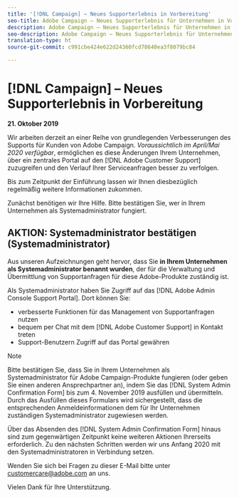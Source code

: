 ```yaml
---
title: '[!DNL Campaign] – Neues Supporterlebnis in Vorbereitung'
seo-title: Adobe Campaign – Neues Supporterlebnis für Unternehmen in Vorbereitung
description: Adobe Campaign – Neues Supporterlebnis für Unternehmen in Vorbereitung
seo-description: Adobe Campaign – Neues Supporterlebnis für Unternehmen in Vorbereitung
translation-type: ht
source-git-commit: c991cbe424e622d24360fcd78640ea3f8079bc84

---
```



# [!DNL Campaign] – Neues Supporterlebnis in Vorbereitung

**21. Oktober 2019**

Wir arbeiten derzeit an einer Reihe von grundlegenden Verbesserungen des Supports für Kunden von Adobe Campaign. *Voraussichtlich im April/Mai 2020 verfügbar*, ermöglichen es diese Änderungen Ihrem Unternehmen, über ein zentrales Portal auf den [!DNL Adobe Customer Support] zuzugreifen und den Verlauf Ihrer Serviceanfragen besser zu verfolgen.

Bis zum Zeitpunkt der Einführung lassen wir Ihnen diesbezüglich regelmäßig weitere Informationen zukommen.

Zunächst benötigen wir Ihre Hilfe. Bitte bestätigen Sie, wer in Ihrem Unternehmen als Systemadministrator fungiert.

## AKTION: Systemadministrator bestätigen (Systemadministrator)

Aus unseren Aufzeichnungen geht hervor, dass Sie **in Ihrem Unternehmen als Systemadministrator benannt wurden**, der für die Verwaltung und Übermittlung von Supportanfragen für diese Adobe-Produkte zuständig ist.

Als Systemadministrator haben Sie Zugriff auf das [!DNL Adobe Admin Console Support Portal]. Dort können Sie:

* verbesserte Funktionen für das Management von Supportanfragen nutzen
* bequem per Chat mit dem [!DNL Adobe Customer Support] in Kontakt treten
* Support-Benutzern Zugriff auf das Portal gewähren

>[!NOTE]
>Bitte bestätigen Sie, dass Sie in Ihrem Unternehmen als Systemadministrator für Adobe Campaign-Produkte fungieren (oder geben Sie einen anderen Ansprechpartner an), indem Sie das [!DNL System Admin Confirmation Form] bis zum 4. November 2019 ausfüllen und übermitteln.\
>Durch das Ausfüllen dieses Formulars wird sichergestellt, dass die entsprechenden Anmeldeinformationen dem für Ihr Unternehmen zuständigen Systemadministrator zugewiesen werden.

Über das Absenden des [!DNL System Admin Confirmation Form] hinaus sind zum gegenwärtigen Zeitpunkt keine weiteren Aktionen Ihrerseits erforderlich.  Zu den nächsten Schritten werden wir uns Anfang 2020 mit den Systemadministratoren in Verbindung setzen.

Wenden Sie sich bei Fragen zu dieser E-Mail bitte unter customercare@adobe.com an uns.

Vielen Dank für Ihre Unterstützung.
